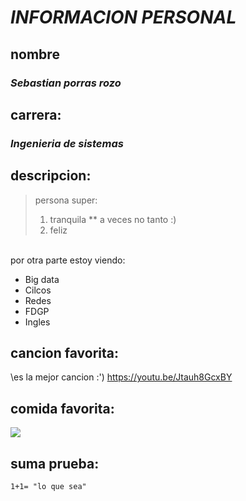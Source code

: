 # *INFORMACION PERSONAL*
## **nombre**
### *Sebastian porras rozo*
## **carrera:**
### *Ingenieria de sistemas*
## **descripcion:**
> persona super: 
>1. tranquila
>** a veces no tanto :)
>2. feliz
>
\
por otra parte estoy viendo:
* Big data
* Cilcos
* Redes
* FDGP
* Ingles
## **cancion favorita:** 
\es la mejor cancion :')
<https://youtu.be/Jtauh8GcxBY>
## **comida favorita:**
![](https://upload.wikimedia.org/wikipedia/commons/thumb/7/73/001_Tacos_de_carnitas%2C_carne_asada_y_al_pastor.jpg/640px-001_Tacos_de_carnitas%2C_carne_asada_y_al_pastor.jpg)
## **suma prueba:**
`1+1= "lo que sea"`